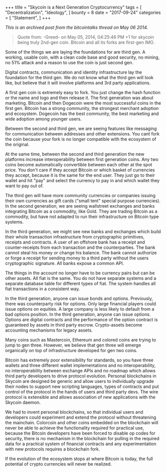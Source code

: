 +++
title = "Skycoin is a Next Generation Cryptocurrency"
tags = [
    "Decentralization",
    "Ideology",
]
bounty = 8
date = "2017-09-24"
categories = [
    "Statement",
]
+++

*This is an archived post from the bitcointalks thread on May 06 2014.*

>Quote from: -Greed- on May 05, 2014, 04:25:46 PM
+1 for skycoin being truly 2nd-gen coin. Bitcoin and all its forks are
first-gen IMO.

Some of the things we are laying the foundations for are third gen. A working,
usable coin, with a clean code base and good security, no mining, no 51%
attack and a reason to use the coin is just second gen.

Digital contracts, communication and identity infrastructure lay the
foundation for the third gen. We do not know what the third gen will look
like, but believe that it will involve platforms and 3rd party applications.

A first gen coin is extremely easy to fork. You just change the hash function
or the name and logo and then release it. The first generation was about
marketing. Bitcoin and then Dogecoin were the most successful coins in the
first gen. Bitcoin has a strong community, the strongest merchant adoption and
ecosystem. Dogecoin has the best community, the best marketing and wide
adoption among younger users.

Between the second and third gen, we are seeing features like messaging for
communication between addresses and other extensions. You cant fork the coin
because your fork is no longer compatible with the ecosystem of the original.

At the same time, between the second and third generation the new platforms
increase interoperability between first generation coins. Any two coins become
automatically convertible between each other at the spot price. You don't care
if they accept Bitcoin or which basket of currencies they accept, because it
is the same for the end user. They just go to their wallet and hit "pay" and
select the currency to pay in and which wallet they want to pay out of.

The third gen will have more community currencies or companies issuing their
own currencies as gift cards ("small tent" special purpose currencies). In the
second generation, we are seeing wallstreet exchanges and banks integrating
Bitcoin as a commodity, like Gold. They are trading Bitcoin as a commodity,
but have not adapted to run their infrastructure on Bitcoin type systems.

In the third generation, we might see new banks and exchanges which build
their whole transaction infrastructure from cryptographic primitives, receipts
and contracts. A user of an offshore bank has a receipt and counter-receipts
from each transaction and the counterparties. The bank cannot steal his money
or change his balance. The bank cannot authorize or forge a receipt for
sending money to a third party without the users cryptographic signature. All
banks expose a common API.

The things in the account no longer have to be currency pairs but can be other
assets. All fiat is the same. You do not have separate systems and a separate
database table for different types of fiat. The system handles all fiat
transactions in a consistent way.

In the third generation, anyone can issue bonds and options. Previously, there
was counterparty risk for options. Only large financial players could issue
options on equities. A large company is less likely to default from a bad
options position. In the third generation, anyone can issue options. Options
are digital contracts and the performance of the option contract is guaranteed
by assets in third party escrow. Crypto-assets become accounting mechanisms
for legacy assets.

Many coins such as Mastercoin, Ethereum and colored coins are trying to jump
to gen three. However, we believe that gen three will emerge organically on
top of infrastructure developed for gen two coins.

Bitcoin has extremely poor extensibility for standards, so you have three
wallets and three different wallet implementations and no interoperability, no
interoperability between exchange APIs and no roadmap which allows third party
developers to drive protocol evolution. Personal blockchains in Skycoin are
designed be generic and allow users to individually upgrade their nodes to
support new scripting languages, types of contracts and put control of the
protocol in the hands of users and third party devs. The wire protocol is
extensible and allows association of new applications with the Skycoin daemon.

We had to invent personal blockchains, so that individual users and developers
could experiment and extend the protocol without threatening the mainchain.
Colorcoin and other coins embedded on the blockchain will never be able to
achieve the functionality required for practical use, because the Bitcoin
developers have been forced to disable op codes for security,  there is no
mechanism in the blockchain for pulling in the required data for a practical
system of financial contracts and any experimentation with new protocols
requires a blockchain fork.

If the evolution of the ecosystem stops at where Bitcoin is today, the full
potential of crypto currencies will never be realized.
